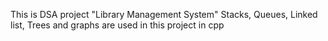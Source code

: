 This is DSA project "Library Management System"
Stacks, Queues, Linked list, Trees and graphs are used in this project in cpp
